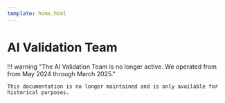 ```yaml
---
template: home.html
---
```


# AI Validation Team

!!! warning "The AI Validation Team is no longer active. We operated from from May 2024 through March 2025."

    This documentation is no longer maintained and is only available for historical purposes.
